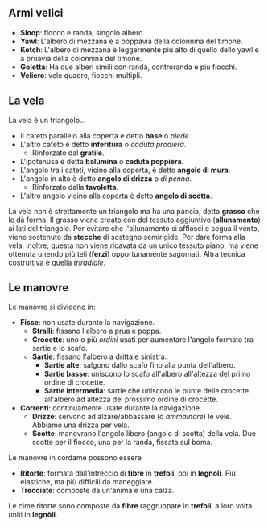 ## Armi velici

* **Sloop**: fiocco e randa, singolo albero.
* **Yawl**: L'albero di mezzana è a poppavia della colonnina del timone.
* **Ketch**: L'albero di mezzana è leggermente più alto di quello dello yawl e a pruavia della colonnina del timone.
* **Goletta**: Ha due alberi simili con randa, controranda e più fiocchi.
* **Veliero**: vele quadre, fiocchi multipli.

## La vela

La vela è un triangolo...
* Il cateto parallelo alla coperta è detto **base** o *piede*.
* L'altro cateto è detto **inferitura** o *caduta prodiera*.
    * Rinforzato dal **gratile**.
* L'ipotenusa è detta **balùmina** o **caduta poppiera**.
* L'angolo tra i cateti, vicino alla coperta, è detto **angolo di mura**.
* L'angolo in alto è detto **angolo di drizza** o *di penna*.
    * Rinforzato dalla **tavoletta**.
* L'altro angolo vicino alla coperta è detto **angolo di scotta**.

La vela non è strettamente un triangolo ma ha una pancia, detta **grasso** che le dà forma.
Il grasso viene creato con del tessuto aggiuntivo (**allunamento**) ai lati del triangolo.
Per evitare che l'allunamento si afflosci e segua il vento, viene sostenuto da **stecche** di sostegno semirigide.
Per dare forma alla vela, inoltre, questa non viene ricavata da un unico tessuto piano, ma viene ottenuta
unendo più teli (**ferzi**) opportunamente sagomati. Altra tecnica costruttiva è quella *triradiale*.

## Le manovre

Le manovre si dividono in:
* **Fisse**: non usate durante la navigazione.
    * **Stralli**: fissano l'albero a prua e poppa.
    * **Crocette**: uno o più *ordini* usati per aumentare l'angolo formato tra sartie e lo scafo.
    * **Sartie**: fissano l'albero a dritta e sinistra.
        * **Sartie alte**: salgono dallo scafo fino alla punta dell'albero.
        * **Sartie basse**: uniscono lo scafo all'albero all'altezza del primo ordine di crocette.
        * **Sartie intermedia**: sartie che uniscono le punte delle crocette all'albero ad altezza
            del prossimo ordine di crocette.
* **Correnti**: continuamente usate durante la navigazione.
    * **Drizze**: servono ad alzare/abbassare (o *ammainare*) le vele. Abbiamo una drizza per vela.
    * **Scotte**: manovrano l'angolo libero (angolo di scotta) della vela. Due scotte per il fiocco,
        una per la randa, fissata sul boma.
        
Le manovre in cordame possono essere
* **Ritorte**: formata dall'intreccio di **fibre** in **trefoli**, poi in **legnoli**. Più elastiche,
    ma più difficili da maneggiare.
* **Trecciate**: composte da un'anima e una calza.
    
Le cime ritorte sono composte da **fibre** raggruppate in **trefoli**, a loro volta uniti in **legnòli**.